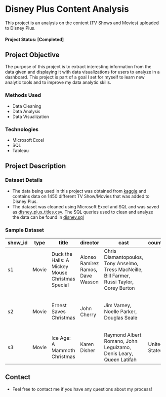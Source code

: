 
# Disney Plus Content Analysis

This project is an analysis on the content (TV Shows and Movies) uploaded to Disney Plus.

#### Project Status: [Completed]

## Project Objective

The purpose of this project is to extract interesting information from the data given and displaying it with data visualizations for users to analyze in a dashboard. This project is part of a goal I set for myself to learn new analytic tools and to improve my data analytic skills.

### Methods Used

* Data Cleaning
* Data Analysis
* Data Visualization


### Technologies

* Microsoft Excel
* SQL
* Tableau

## Project Description

### Dataset Details

- The data being used in this project was obtained from [kaggle](https://www.kaggle.com/datasets/shivamb/disney-movies-and-tv-shows) and contains data on 1450 different TV Show/Movies that was added to Disney Plus.
- The dataset was cleaned using Microsoft Excel and SQL and was saved as [disney_plus_titles.csv](https://github.com/moniquechan/disney-plus-analysis/blob/main/disney_plus_titles.csv). The SQL queries used to clean and analyze the data can be found in [disney.sql](https://github.com/moniquechan/disney-plus-analysis/blob/main/disney.sql) 

### Sample Dataset
| show_id | type | title   | director | cast| country | date_added | release_year | rating      | duration | listed_in|description|
| ----------- | ----------- | ----------- | ----------- | ----------- | ----------- | ----------- | ----------- | ----------- | ----------- | ----------- | ----------- |
| s1    | Movie | Duck the Halls: A Mickey Mouse Christmas Special | Alonso Ramirez Ramos, Dave Wasson | Chris Diamantopoulos, Tony Anselmo, Tress MacNeille, Bill Farmer, Russi Taylor, Corey Burton | | November 26, 2021 | 2016 | TV-G | 23 min    | Animation, Family | Join Mickey and the gang as they duck the halls! |
| s2   | Movie  | Ernest Saves Christmas   | John Cherry |Jim Varney, Noelle Parker, Douglas Seale   | | November 26, 2021   | 1988 | PG   | 91 min   | Comedy   | Santa Claus passes his magic bag to a new St. Nic. |
| s3   | Movie  | Ice Age: A Mammoth Christmas   | Karen Disher | Raymond Albert Romano, John Leguizamo, Denis Leary, Queen Latifah   | United States | November 26, 2021   | 2011 | TV-G   | 23 min   | Animation, Comedy, Family   | Sid the Sloth is on Santa's naughty list. |

## Contact
* Feel free to contact me if you have any questions about my process!
